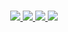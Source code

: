 
<p align="center">
  <br>
  <a href="https://twitter.com/FarhadPishgar" target="blank"><img src="https://img.shields.io/badge/Twitter-success.svg?color=393a3e&style=for-the-badge">
  <a href="https://www.linkedin.com/in/farhad-pishgar-15b52680" target="blank"><img src="https://img.shields.io/badge/Linkedin-success.svg?color=393a3e&style=for-the-badge">
  <a href="https://scholar.google.com/citations?user=2nZSphQAAAAJ&hl=en" target="blank"><img src="https://img.shields.io/badge/Google%20Scholar-success.svg?color=393a3e&style=for-the-badge">
  <a href="https://github.com/FarhadPishgar/FarhadPishgar/blob/main/OIABM.md" target="blank"><img src="https://img.shields.io/badge/Once%20In%20A%20Blue%20Moon-success.svg?color=393a3e&style=for-the-badge">
</p>

